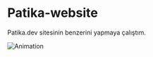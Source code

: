 # Patika-website
Patika.dev sitesinin benzerini yapmaya çalıştım.

![Animation](https://user-images.githubusercontent.com/61933224/116825999-90f1a180-ab9a-11eb-8e4f-327f9f7c35ee.gif)
